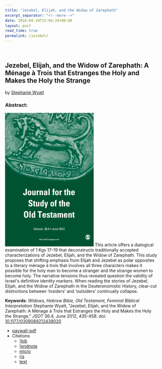 ```yaml
---
title: "Jezebel, Elijah, and the Widow of Zarephath"
excerpt_separator: "<!--more-->"
date: 2016-04-10T15:04:24+00:00
layout: post
read_time: true
permalink: /jezebel/
---
```

&nbsp;
## Jezebel, Elijah, and the Widow of Zarephath: A Ménage à Trois that Estranges the Holy and Makes the Holy the Strange

by [Stephanie Wyatt](/)
<!--more-->
### Abstract: ###
[![Jezebel, Elijah, and the Widow of Zarephath: A Ménage à Trois that Estranges the Holy and Makes the Holy the Strange, JSOT](/images/JSOT_F1.medium.gif)](http://jot.sagepub.com/content/36/4/435.abstract)
This article offers a dialogical examination of 1 Kgs 17–19 that deconstructs traditionally accepted characterizations of Jezebel, Elijah, and the Widow of Zarephath. This study proposes that shifting emphasis from Elijah and Jezebel as polar opposites to a literary ménage à trois that involves all three characters makes it possible for the holy man to become a stranger and the strange women to become holy. The narrative tensions thus revealed question the validity of Israel's definitive identity markers. When reading the stories of Jezebel, Elijah, and the Widow of Zarephath in the Deuteronomistic History, clear-cut distinctions between ‘insiders’ and ‘outsiders’ continually collapse.

**Keywords**: _Widows, Hebrew Bible, Old Testament, Feminist Biblical Interpretation_ Stephanie Wyatt, "Jezebel, Elijah, and the Widow of Zarephath: A Ménage à Trois that Estranges the Holy and Makes the Holy the Strange," _JSOT_ 36.4, June 2012, 435-458. doi: [10.1177/0309089212438020](http://dx.doi.org/10.1177/0309089212438020) 

  - [paywall-pdf](http://jot.sagepub.com/content/36/4/435.abstract)
  - Citations
    - [[bib](/wyatt_JSOT_Citation/Wyatt_JSOT_Jezebel_Elijah_and_the_Widow_of_Zarephath_bibtex.bib)
    - [[endnote](/wyatt_JSOT_Citation/Wyatt_JSOT_Jezebel_Elijah_and_the_Widow_of_Zarephath_endnote.enw)
    - [micro](/wyatt_JSOT_Citation/Wyatt_JSOT_Jezebel_Elijah_and_the_Widow_of_Zarephath_microdata.html)
    - [ris](.net/Wyatt_JSOT_Jezebel_Elijah_and_the_Widow_of_Zarephath_zotero-citations.ris)
    - [text](/wyatt_JSOT_Citation/Wyatt_JSOT_Jezebel_Elijah_and_the_Widow_of_Zarephath_refworks.txt)
